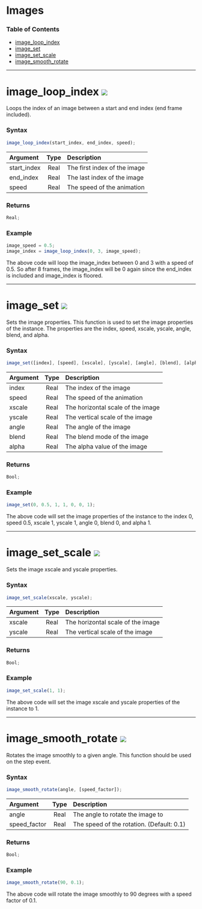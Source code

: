# Images

### Table of Contents

- [image_loop_index](#image_loop_index)
- [image_set](#image_set)
- [image_set_scale](#image_set_scale)
- [image_smooth_rotate](#image_smooth_rotate)

---

# image_loop_index ![](https://img.shields.io/badge/v1.2.1-3e5f4a?style=flat)

Loops the index of an image between a start and end index (end frame included).

### Syntax

```js
image_loop_index(start_index, end_index, speed);
```

| Argument    | Type  | Description                  |
| :---------- | :---: | :--------------------------- |
| start_index | Real  | The first index of the image |
| end_index   | Real  | The last index of the image  |
| speed       | Real  | The speed of the animation   |

### Returns

```js
Real;
```

### Example

```js
image_speed = 0.5;
image_index = image_loop_index(0, 3, image_speed);
```

The above code will loop the image_index between 0 and 3 with a speed of 0.5. So after 8 frames, the image_index will be 0 again since the end_index is included and image_index is floored.

---

# image_set ![](https://img.shields.io/badge/v1.5.0-5cd3b4?style=flat)

Sets the image properties. This function is used to set the image properties of the instance. The properties are the index, speed, xscale, yscale, angle, blend, and alpha.

### Syntax

```js
image_set([index], [speed], [xscale], [yscale], [angle], [blend], [alpha]);
```

| Argument | Type  | Description                       |
| :------- | :---: | :-------------------------------- |
| index    | Real  | The index of the image            |
| speed    | Real  | The speed of the animation        |
| xscale   | Real  | The horizontal scale of the image |
| yscale   | Real  | The vertical scale of the image   |
| angle    | Real  | The angle of the image            |
| blend    | Real  | The blend mode of the image       |
| alpha    | Real  | The alpha value of the image      |

### Returns

```js
Bool;
```

### Example

```js
image_set(0, 0.5, 1, 1, 0, 0, 1);
```

The above code will set the image properties of the instance to the index 0, speed 0.5, xscale 1, yscale 1, angle 0, blend 0, and alpha 1.

---

# image_set_scale ![](https://img.shields.io/badge/v1.5.0-5cd3b4?style=flat)

Sets the image xscale and yscale properties.

### Syntax

```js
image_set_scale(xscale, yscale);
```

| Argument | Type  | Description                       |
| :------- | :---: | :-------------------------------- |
| xscale   | Real  | The horizontal scale of the image |
| yscale   | Real  | The vertical scale of the image   |

### Returns

```js
Bool;
```

### Example

```js
image_set_scale(1, 1);
```

The above code will set the image xscale and yscale properties of the instance to 1.

---

# image_smooth_rotate ![](https://img.shields.io/badge/v1.5.0-5cd3b4?style=flat)

Rotates the image smoothly to a given angle. This function should be used on the step event.

### Syntax

```js
image_smooth_rotate(angle, [speed_factor]);
```

| Argument     | Type  | Description                               |
| :----------- | :---: | :---------------------------------------- |
| angle        | Real  | The angle to rotate the image to          |
| speed_factor | Real  | The speed of the rotation. (Default: 0.1) |

### Returns

```js
Bool;
```

### Example

```js
image_smooth_rotate(90, 0.1);
```

The above code will rotate the image smoothly to 90 degrees with a speed factor of 0.1.
